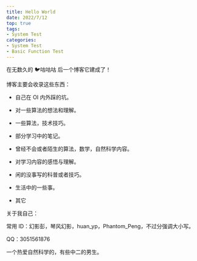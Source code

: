 ```yaml
---
title: Hello World
date: 2022/7/12
top: true
tags:
- System Test
categories:
- System Test
- Basic Function Test
---
```

在无数久的 🐦咕咕咕 后一个博客它建成了！

博客主要会收录这些东西：

- 自己在 OI 内外踩的坑。
- 对一些算法的想法和理解。
- 一些算法，技术技巧。
- 部分学习中的笔记。
- 曾经不会或者陌生的算法，数学，自然科学内容。
- 对学习内容的感悟与理解。
- 闲的没事写的科普或者技巧。
- 生活中的一些事。

- 其它

关于我自己：

常用 ID：幻影彭，琴风幻影，huan_yp，Phantom_Peng，不过分强调大小写。

QQ：3051561876

一个热爱自然科学的，有些中二的男生。







